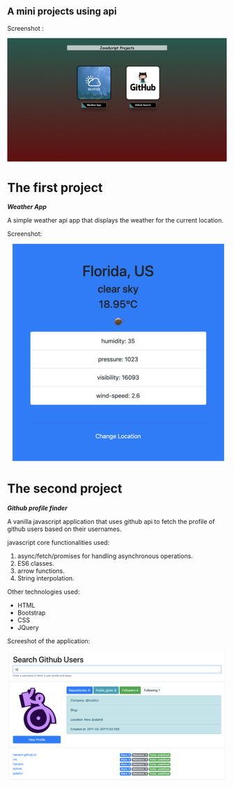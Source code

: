 ## A mini projects using api 

Screenshot : 


![](images/demo.png)
# The first project 
***Weather App***

A simple weather api app that displays the weather for the current location.

Screenshot:

![](images/weather-app.png)


# The second project 
***Github profile finder***

A vanilla javascript application that uses github api to fetch the profile of github users based on their usernames.

javascript core functionalities used:

1. async/fetch/promises for handling asynchronous operations.
2. ES6 classes.
3. arrow functions.
4. String interpolation.

Other technologies used:

* HTML
* Bootstrap
* CSS
* JQuery

Screeshot of the application:

![](images/github-finder.png)


